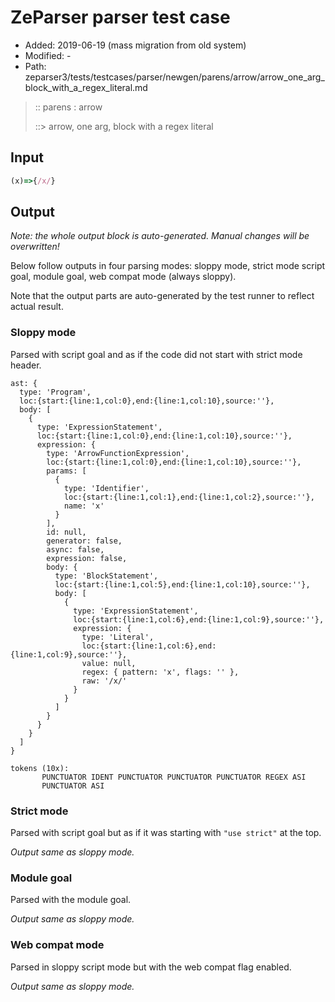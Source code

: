 # ZeParser parser test case

- Added: 2019-06-19 (mass migration from old system)
- Modified: -
- Path: zeparser3/tests/testcases/parser/newgen/parens/arrow/arrow_one_arg_block_with_a_regex_literal.md

> :: parens : arrow
>
> ::> arrow, one arg, block with a regex literal

## Input

`````js
(x)=>{/x/}
`````

## Output

_Note: the whole output block is auto-generated. Manual changes will be overwritten!_

Below follow outputs in four parsing modes: sloppy mode, strict mode script goal, module goal, web compat mode (always sloppy).

Note that the output parts are auto-generated by the test runner to reflect actual result.

### Sloppy mode

Parsed with script goal and as if the code did not start with strict mode header.

`````
ast: {
  type: 'Program',
  loc:{start:{line:1,col:0},end:{line:1,col:10},source:''},
  body: [
    {
      type: 'ExpressionStatement',
      loc:{start:{line:1,col:0},end:{line:1,col:10},source:''},
      expression: {
        type: 'ArrowFunctionExpression',
        loc:{start:{line:1,col:0},end:{line:1,col:10},source:''},
        params: [
          {
            type: 'Identifier',
            loc:{start:{line:1,col:1},end:{line:1,col:2},source:''},
            name: 'x'
          }
        ],
        id: null,
        generator: false,
        async: false,
        expression: false,
        body: {
          type: 'BlockStatement',
          loc:{start:{line:1,col:5},end:{line:1,col:10},source:''},
          body: [
            {
              type: 'ExpressionStatement',
              loc:{start:{line:1,col:6},end:{line:1,col:9},source:''},
              expression: {
                type: 'Literal',
                loc:{start:{line:1,col:6},end:{line:1,col:9},source:''},
                value: null,
                regex: { pattern: 'x', flags: '' },
                raw: '/x/'
              }
            }
          ]
        }
      }
    }
  ]
}

tokens (10x):
       PUNCTUATOR IDENT PUNCTUATOR PUNCTUATOR PUNCTUATOR REGEX ASI
       PUNCTUATOR ASI
`````

### Strict mode

Parsed with script goal but as if it was starting with `"use strict"` at the top.

_Output same as sloppy mode._

### Module goal

Parsed with the module goal.

_Output same as sloppy mode._

### Web compat mode

Parsed in sloppy script mode but with the web compat flag enabled.

_Output same as sloppy mode._
